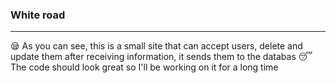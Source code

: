 ### White road
___
😪 As you can see, this is a small site that can accept users,
delete and update them after
receiving information, it sends them to the databas
😴 The code should look great so I'll be working on it for a long time
